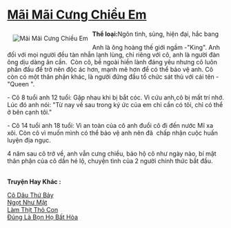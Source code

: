 <a href="https://utruyen.com/mai-mai-cung-chieu-em/17185/" title="Mãi Mãi Cưng Chiều Em"><h1>Mãi Mãi Cưng Chiều Em</h1></a><div style="display:table"><img align="right" style="float: left; padding: 10px;" src="https://utruyen.com/images/story/200x260/mai-mai-cung-chieu-em.jpg" alt="Mãi Mãi Cưng Chiều Em"><b>Thể loại:</b>Ngôn tình, sủng, hiện đại, hắc bang<p></p>Anh là ông hoàng thế giới ngầm -"King". Anh đối với mọi người đều tàn nhẫn lạnh lùng, chỉ riêng với cô, anh là người đàn ông dịu dàng ân cần.  Còn cô, bề ngoài hiền lành đáng yêu nhưng cô luôn phấn đấu để trở nên độc ác hơn, mạnh mẽ hơn để có thể bảo vệ anh. Cô còn có một thân phận khác, là người đứng đầu tổ chức sát thủ với cái tên - "Queen ". <p></p>- Cô 8 tuổi anh 12 tuổi: Gặp nhau khi bị bắt cóc. Vì cứu anh,cô bị mất trí nhớ. Lúc đó anh nói: "Từ nay về sau trong ký ức của em chỉ cần có tôi, chỉ có thể ở bên cạnh tôi."<p></p>- Cô 14 tuổi anh 18 tuổi: Vì an toàn của cô anh đuổi cô đi đến nước Mĩ xa xôi. Còn cô vì muốn mình có thể bảo vệ anh nên đã  chấp nhận cuộc huấn luyện địa ngục.<p></p>4 năm sau cô trở về, anh vẫn cưng chiều, bảo hộ cô như ngày nào, bí mật thân phận của cô dần hé lộ, chuyện tình của 2 người chính thức bắt đầu.</div><p><br><b>Truyện Hay Khác :</b></p><a href="https://utruyen.com/co-dau-thu-bay/16714/" alt="Cô Dâu Thứ Bảy">Cô Dâu Thứ Bảy</a><br/><a href="https://truyenngontinhay.wordpress.com/2019/10/03/ngot-nhu-mat/" alt="Ngọt Như Mật">Ngọt Như Mật</a><br/><a href="https://truyenngontinhay.wordpress.com/2019/10/03/lam-thit-tho-con/" alt="Làm Thịt Thỏ Con">Làm Thịt Thỏ Con</a><br/><a href="https://dammyh.wordpress.com/2019/11/07/dung-la-bon-ho-bat-hoa/" alt="Đúng Là Bọn Họ Bất Hòa">Đúng Là Bọn Họ Bất Hòa</a><br/>